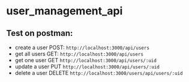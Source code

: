 # user_management_api

## Test on postman:

- create a user POST:   `http://localhost:3000/api/users`
- get all users GET:    `http://localhost:3000/api/users`
- get one user GET      `http://localhost:3000/api/users/:uid`
- update a user PUT     `http://localhost:3000/api/users/:uid`
- delete a user DELETE  `http://localhost:3000/users/api/users/:uid`
